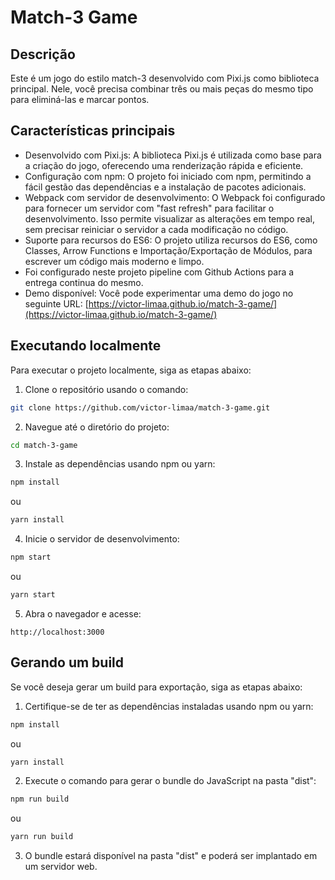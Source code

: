 # Match-3 Game

## Descrição

Este é um jogo do estilo match-3 desenvolvido com Pixi.js como biblioteca principal. Nele, você precisa combinar três ou mais peças do mesmo tipo para eliminá-las e marcar pontos.

## Características principais

- Desenvolvido com Pixi.js: A biblioteca Pixi.js é utilizada como base para a criação do jogo, oferecendo uma renderização rápida e eficiente.
- Configuração com npm: O projeto foi iniciado com npm, permitindo a fácil gestão das dependências e a instalação de pacotes adicionais.
- Webpack com servidor de desenvolvimento: O Webpack foi configurado para fornecer um servidor com "fast refresh" para facilitar o desenvolvimento. Isso permite visualizar as alterações em tempo real, sem precisar reiniciar o servidor a cada modificação no código.
- Suporte para recursos do ES6: O projeto utiliza recursos do ES6, como Classes, Arrow Functions e Importação/Exportação de Módulos, para escrever um código mais moderno e limpo.
- Foi configurado neste projeto pipeline com Github Actions para a entrega continua do mesmo.
- Demo disponível: Você pode experimentar uma demo do jogo no seguinte URL: [https://victor-limaa.github.io/match-3-game/](https://victor-limaa.github.io/match-3-game/)

## Executando localmente

Para executar o projeto localmente, siga as etapas abaixo:

1. Clone o repositório usando o comando:

```bash
git clone https://github.com/victor-limaa/match-3-game.git
```

2. Navegue até o diretório do projeto:

```bash
cd match-3-game
```

3. Instale as dependências usando npm ou yarn:

```bash
npm install
```

ou

```bash
yarn install
```

4. Inicie o servidor de desenvolvimento:

```bash
npm start
```

ou

```bash
yarn start
```

5. Abra o navegador e acesse:

```
http://localhost:3000
```

## Gerando um build

Se você deseja gerar um build para exportação, siga as etapas abaixo:

1. Certifique-se de ter as dependências instaladas usando npm ou yarn:

```bash
npm install
```

ou

```bash
yarn install
```

2. Execute o comando para gerar o bundle do JavaScript na pasta "dist":

```bash
npm run build
```

ou

```bash
yarn run build
```

3. O bundle estará disponível na pasta "dist" e poderá ser implantado em um servidor web.
